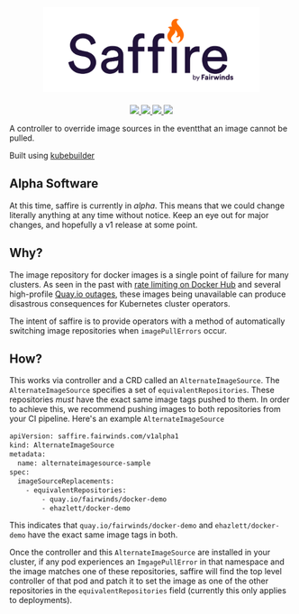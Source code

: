 <div align="center" class="no-border">
    <img src="/img/saffire.png" height="150" alt="Saffire" style="padding-bottom: 20px" />
    <br>
    <a href="https://github.com/FairwindsOps/saffire/releases">
        <img src="https://img.shields.io/github/v/release/FairwindsOps/saffire">
    </a>
    <a href="https://goreportcard.com/report/github.com/FairwindsOps/saffire">
        <img src="https://goreportcard.com/badge/github.com/FairwindsOps/saffire">
    </a>
    <a href="https://insights.fairwinds.com/gh/FairwindsOps/saffire">
      <img src="https://insights.fairwinds.com/v0/gh/FairwindsOps/polaris/badge.svg">
    </a>
    <a href="https://join.slack.com/t/fairwindscommunity/shared_invite/zt-e3c6vj4l-3lIH6dvKqzWII5fSSFDi1g">
      <img src="https://img.shields.io/badge/Slack-Join%20Our%20Community-orange">
    </a>
</div>

A controller to override image sources in the eventthat an image cannot be pulled.

Built using [kubebuilder](https://github.com/kubernetes-sigs/kubebuilder)

## Alpha Software

At this time, saffire is currently in _alpha_. This means that we could change literally anything at any time without notice. Keep an eye out for major changes, and hopefully a v1 release at some point.

## Why?

The image repository for docker images is a single point of failure for many clusters. As seen in the past with [rate limiting on Docker Hub]() and several high-profile [Quay.io outages](), these images being unavailable can produce disastrous consequences for Kubernetes cluster operators.

The intent of saffire is to provide operators with a method of automatically switching image repositories when `imagePullErrors` occur.

## How?

This works via controller and a CRD called an `AlternateImageSource`. The `AlternateImageSource` specifies a set of `equivalentRepositories`. These repositories *must* have the exact same image tags pushed to them. In order to achieve this, we recommend pushing images to both repositories from your CI pipeline. Here's an example `AlternateImageSource`

```
apiVersion: saffire.fairwinds.com/v1alpha1
kind: AlternateImageSource
metadata:
  name: alternateimagesource-sample
spec:
  imageSourceReplacements:
    - equivalentRepositories:
        - quay.io/fairwinds/docker-demo
        - ehazlett/docker-demo
```

This indicates that `quay.io/fairwinds/docker-demo` and `ehazlett/docker-demo` have the exact same image tags in both.

Once the controller and this `AlternateImageSource` are installed in your cluster, if any pod experiences an `ImgagePullError` in that namespace and the image matches one of these repositories, saffire will find the top level controller of that pod and patch it to set the image as one of the other repositories in the `equivalentRepositories` field (currently this only applies to deployments).

